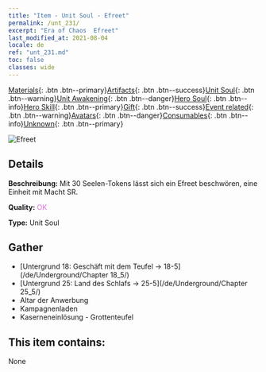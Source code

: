 ```yaml
---
title: "Item - Unit Soul - Efreet"
permalink: /unt_231/
excerpt: "Era of Chaos  Efreet"
last_modified_at: 2021-08-04
locale: de
ref: "unt_231.md"
toc: false
classes: wide
---
```

 [Materials](/ItemsDE/){: .btn .btn--primary}[Artifacts](/ItemsDE/Artifacts/){: .btn .btn--success}[Unit Soul](/ItemsDE/UnitSoul/){: .btn .btn--warning}[Unit Awakening](/ItemsDE/UnitAwakening/){: .btn .btn--danger}[Hero Soul](/ItemsDE/HeroSoul/){: .btn .btn--info}[Hero Skill](/ItemsDE/HeroSkill/){: .btn .btn--primary}[Gift](/ItemsDE/Gift/){: .btn .btn--success}[Event related](/ItemsDE/Events/){: .btn .btn--warning}[Avatars](/ItemsDE/Avatars/){: .btn .btn--danger}[Consumables](/ItemsDE/Consumables/){: .btn .btn--info}[Unknown](/ItemsDE/Unknown/){: .btn .btn--primary}

 ![Efreet](/images/u/ti_liehuojingling.jpg)

## Details
 **Beschreibung:** Mit 30 Seelen-Tokens lässt sich ein Efreet beschwören, eine Einheit mit Macht SR.

 **Quality:** <span style="color: #DA70D6">OK</span>

 **Type:** Unit Soul

## Gather

*    [Untergrund 18: Geschäft mit dem Teufel -> 18-5](/de/Underground/Chapter 18_5/) 
*    [Untergrund 25: Land des Schlafs -> 25-5](/de/Underground/Chapter 25_5/) 
*    Altar der Anwerbung 
*    Kampagnenladen 
*    Kaserneneinlösung - Grottenteufel 

## This item contains:

  None


